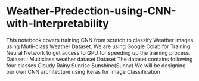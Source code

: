 # Weather-Predection-using-CNN-with-Interpretability
This notebook covers training CNN from scratch to classify Weather images using Mutli-class Weather Dataset. We are using Google Colab for Training Neural Network to get access to GPU for speeding up the training process.  Dataset : Multiclass weather dataset  Dataset The dataset contains following four classes  Cloudy Rainy Sunrise Sunshine(Sunny) We will be designing our own CNN architecture using Keras for Image Classification
